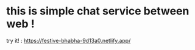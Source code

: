 # this is simple chat service between web !
 
 
 try it! : https://festive-bhabha-9d13a0.netlify.app/
